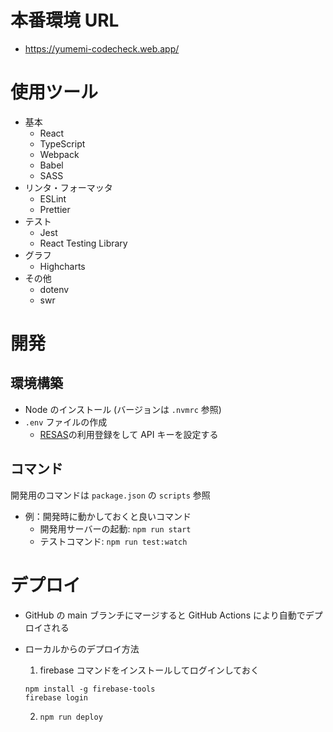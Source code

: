 # 本番環境 URL

- https://yumemi-codecheck.web.app/

# 使用ツール

- 基本
  - React
  - TypeScript
  - Webpack
  - Babel
  - SASS
- リンタ・フォーマッタ
  - ESLint
  - Prettier
- テスト
  - Jest
  - React Testing Library
- グラフ
  - Highcharts
- その他
  - dotenv
  - swr

# 開発

## 環境構築

- Node のインストール (バージョンは `.nvmrc` 参照)
- `.env` ファイルの作成
  - [RESAS](https://opendata.resas-portal.go.jp/docs/api/v1/index.html)の利用登録をして API キーを設定する

## コマンド

開発用のコマンドは `package.json` の `scripts` 参照

- 例：開発時に動かしておくと良いコマンド
  - 開発用サーバーの起動: `npm run start`
  - テストコマンド: `npm run test:watch`

# デプロイ

- GitHub の main ブランチにマージすると GitHub Actions により自動でデプロイされる
- ローカルからのデプロイ方法

  1. firebase コマンドをインストールしてログインしておく

  ```
  npm install -g firebase-tools
  firebase login
  ```

  2. `npm run deploy`
